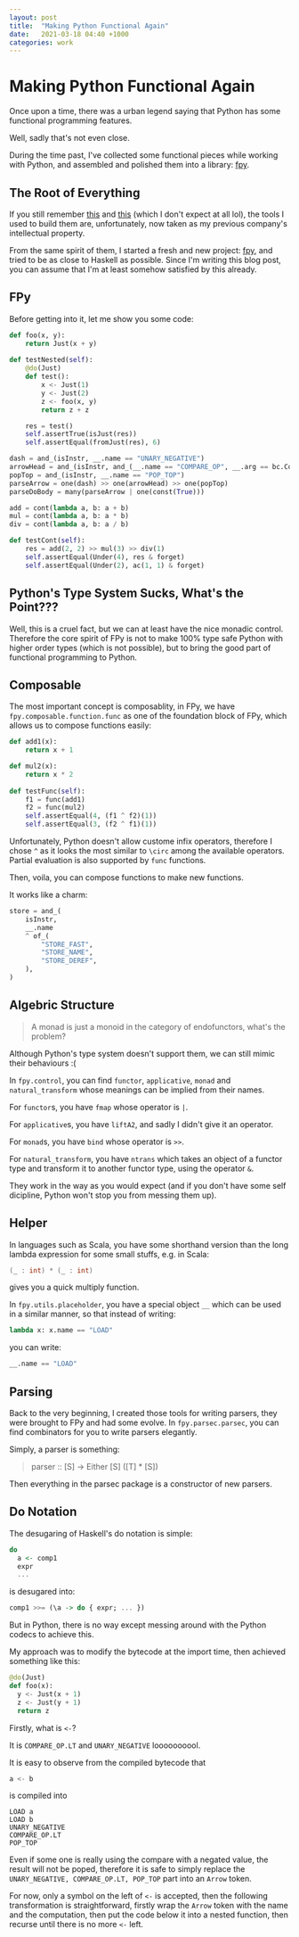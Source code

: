 ```yaml
---
layout: post
title:  "Making Python Functional Again"
date:   2021-03-18 04:40 +1000
categories: work
---
```


# Making Python Functional Again

Once upon a time, there was a urban legend saying that Python has some functional programming features.

Well, sadly that's not even close.

During the time past, I've collected some functional pieces while working with Python, and assembled and polished them into a library: [fpy](https://github.com/Z-Shang/fpy).

## The Root of Everything
If you still remember [this](http://gilgamesh.me/work/2020/02/10/make-python-lisp-again.html) and [this](http://gilgamesh.me/work/2020/09/23/edsl-in-python.md) (which I don't expect at all lol),
the tools I used to build them are, unfortunately, now taken as my previous company's intellectual property.

From the same spirit of them, I started a fresh and new project: [fpy](https://github.com/Z-Shang/fpy), and tried to be as close to Haskell as possible.
Since I'm writing this blog post, you can assume that I'm at least somehow satisfied by this already.

## FPy
Before getting into it, let me show you some code:
```python
def foo(x, y):
    return Just(x + y)
    
def testNested(self):
    @do(Just)
    def test():
        x <- Just(1)
        y <- Just(2)
        z <- foo(x, y)
        return z + z

    res = test()
    self.assertTrue(isJust(res))
    self.assertEqual(fromJust(res), 6)
```
```python
dash = and_(isInstr, __.name == "UNARY_NEGATIVE")
arrowHead = and_(isInstr, and_(__.name == "COMPARE_OP", __.arg == bc.Compare.LT))
popTop = and_(isInstr, __.name == "POP_TOP")
parseArrow = one(dash) >> one(arrowHead) >> one(popTop)
parseDoBody = many(parseArrow | one(const(True)))
```
```python
add = cont(lambda a, b: a + b)
mul = cont(lambda a, b: a * b)
div = cont(lambda a, b: a / b)

def testCont(self):
    res = add(2, 2) >> mul(3) >> div(1)
    self.assertEqual(Under(4), res & forget)
    self.assertEqual(Under(2), ac(1, 1) & forget)
```

## Python's Type System Sucks, What's the Point???
Well, this is a cruel fact, but we can at least have the nice monadic control.
Therefore the core spirit of FPy is not to make 100% type safe Python with higher order types (which is not possible),
but to bring the good part of functional programming to Python.

## Composable
The most important concept is composablity, in FPy, we have `fpy.composable.function.func` as one of the foundation block
of FPy, which allows us to compose functions easily:
```python
def add1(x):
    return x + 1

def mul2(x):
    return x * 2
    
def testFunc(self):
    f1 = func(add1)
    f2 = func(mul2)
    self.assertEqual(4, (f1 ^ f2)(1))
    self.assertEqual(3, (f2 ^ f1)(1))
```
Unfortunately, Python doesn't allow custome infix operators, therefore I chose `^` as it looks the
most similar to `\circ` among the available operators.
Partial evaluation is also supported by `func` functions.

Then, voila, you can compose functions to make new functions.

It works like a charm:
```python
store = and_(
    isInstr,
    __.name
    ^ of_(
        "STORE_FAST",
        "STORE_NAME",
        "STORE_DEREF",
    ),
)
```

## Algebric Structure
> A monad is just a monoid in the category of endofunctors, what's the problem?

Although Python's type system doesn't support them, we can still mimic their behaviours :(

In `fpy.control`, you can find `functor`, `applicative`, `monad` and `natural_transform` whose meanings can be implied from their names.

For `functor`s, you have `fmap` whose operator is `|`.

For `applicative`s, you have `liftA2`, and sadly I didn't give it an operator.

For `monad`s, you have `bind` whose operator is `>>`.

For `natural_transform`, you have `ntrans` which takes an object of a functor type and transform it to another functor type, using the operator `&`.

They work in the way as you would expect (and if you don't have some self dicipline, Python won't stop you from messing them up).

## Helper
In languages such as Scala, you have some shorthand version than the long lambda expression for some small stuffs, e.g. in Scala:
```scala
(_ : int) * (_ : int)
```
gives you a quick multiply function.

In `fpy.utils.placeholder`, you have a special object `__` which can be used in a similar manner, so that instead of writing:
```python
lambda x: x.name == "LOAD"
```
you can write:
```python
__.name == "LOAD"
```

## Parsing
Back to the very beginning, I created those tools for writing parsers, they were brought to FPy and had some evolve.
In `fpy.parsec.parsec`, you can find combinators for you to write parsers elegantly.

Simply, a parser is something:
> parser :: [S] -> Either [S] ([T] * [S])

Then everything in the parsec package is a constructor of new parsers.

## Do Notation
The desugaring of Haskell's do notation is simple:
```haskell
do
  a <- comp1
  expr
  ...
```
is desugared into:
```haskell
comp1 >>= (\a -> do { expr; ... })
```
But in Python, there is no way except messing around with the Python codecs to achieve this.

My approach was to modify the bytecode at the import time, then achieved something like this:
```python
@do(Just)
def foo(x):
  y <- Just(x + 1)
  z <- Just(y + 1)
  return z
```

Firstly, what is `<-`?

It is `COMPARE_OP.LT` and `UNARY_NEGATIVE` loooooooool.

It is easy to observe from the compiled bytecode that
```python
a <- b
```
is compiled into
```
LOAD a
LOAD b
UNARY_NEGATIVE
COMPARE_OP.LT
POP_TOP
```
Even if some one is really using the compare with a negated value, the result will not be poped,
therefore it is safe to simply replace the `UNARY_NEGATIVE, COMPARE_OP.LT, POP_TOP` part into an
`Arrow` token.

For now, only a symbol on the left of `<-` is accepted, then the following transformation is straightforward,
firstly wrap the `Arrow` token with the name and the computation, then put the code below it into a nested function,
then recurse until there is no more `<-` left.
